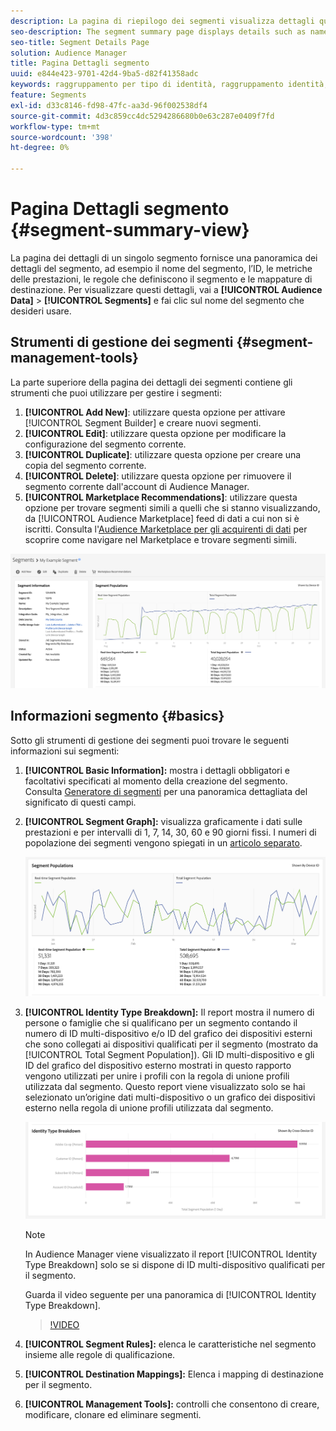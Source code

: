 ```yaml
---
description: La pagina di riepilogo dei segmenti visualizza dettagli quali nome, caratteristiche nel segmento, regole, dati sulle prestazioni e informazioni sul mapping delle destinazioni.
seo-description: The segment summary page displays details such as name, traits in the segment, rules, performance data, and destination mapping information.
seo-title: Segment Details Page
solution: Audience Manager
title: Pagina Dettagli segmento
uuid: e844e423-9701-42d4-9ba5-d82f41358adc
keywords: raggruppamento per tipo di identità, raggruppamento identità, reporting identità pubblico, multi-dispositivo, ID dispositivo
feature: Segments
exl-id: d33c8146-fd98-47fc-aa3d-96f002538df4
source-git-commit: 4d3c859cc4dc5294286680b0e63c287e0409f7fd
workflow-type: tm+mt
source-wordcount: '398'
ht-degree: 0%

---
```


# Pagina Dettagli segmento {#segment-summary-view}

La pagina dei dettagli di un singolo segmento fornisce una panoramica dei dettagli del segmento, ad esempio il nome del segmento, l’ID, le metriche delle prestazioni, le regole che definiscono il segmento e le mappature di destinazione. Per visualizzare questi dettagli, vai a **[!UICONTROL Audience Data]** > **[!UICONTROL Segments]** e fai clic sul nome del segmento che desideri usare.

## Strumenti di gestione dei segmenti {#segment-management-tools}

La parte superiore della pagina dei dettagli dei segmenti contiene gli strumenti che puoi utilizzare per gestire i segmenti:

1. **[!UICONTROL Add New]**: utilizzare questa opzione per attivare [!UICONTROL Segment Builder] e creare nuovi segmenti.
2. **[!UICONTROL Edit]**: utilizzare questa opzione per modificare la configurazione del segmento corrente.
3. **[!UICONTROL Duplicate]**: utilizzare questa opzione per creare una copia del segmento corrente.
4. **[!UICONTROL Delete]**: utilizzare questa opzione per rimuovere il segmento corrente dall&#39;account di Audience Manager.
5. **[!UICONTROL Marketplace Recommendations]**: utilizzare questa opzione per trovare segmenti simili a quelli che si stanno visualizzando, da [!UICONTROL Audience Marketplace] feed di dati a cui non si è iscritti. Consulta l&#39;[Audience Marketplace per gli acquirenti di dati](../audience-marketplace/marketplace-data-buyers/marketplace-data-buyers.md) per scoprire come navigare nel Marketplace e trovare segmenti simili.

![informazioni-segmento-base](assets/basic-segment-information.png)

## Informazioni segmento {#basics}

Sotto gli strumenti di gestione dei segmenti puoi trovare le seguenti informazioni sui segmenti:

1. **[!UICONTROL Basic Information]:** mostra i dettagli obbligatori e facoltativi specificati al momento della creazione del segmento. Consulta [Generatore di segmenti](segment-builder.md) per una panoramica dettagliata del significato di questi campi.
2. **[!UICONTROL Segment Graph]:** visualizza graficamente i dati sulle prestazioni e per intervalli di 1, 7, 14, 30, 60 e 90 giorni fissi. I numeri di popolazione dei segmenti vengono spiegati in un [articolo separato](../../features/segments/segment-builder-data.md).

   ![segment-graph](assets/segment-graph.png)

3. **[!UICONTROL Identity Type Breakdown]:** Il report mostra il numero di persone o famiglie che si qualificano per un segmento contando il numero di ID multi-dispositivo e/o ID del grafico dei dispositivi esterni che sono collegati ai dispositivi qualificati per il segmento (mostrato da [!UICONTROL Total Segment Population]). Gli ID multi-dispositivo e gli ID del grafico del dispositivo esterno mostrati in questo rapporto vengono utilizzati per unire i profili con la regola di unione profili utilizzata dal segmento. Questo report viene visualizzato solo se hai selezionato un’origine dati multi-dispositivo o un grafico dei dispositivi esterno nella regola di unione profili utilizzata dal segmento.

   ![segment-graph](assets/segment-type.png)

   >[!NOTE]
   >
   >In Audience Manager viene visualizzato il report [!UICONTROL Identity Type Breakdown] solo se si dispone di ID multi-dispositivo qualificati per il segmento.

   Guarda il video seguente per una panoramica di [!UICONTROL Identity Type Breakdown].
   >[!VIDEO](https://video.tv.adobe.com/v/27977/)

4. **[!UICONTROL Segment Rules]:** elenca le caratteristiche nel segmento insieme alle regole di qualificazione.
5. **[!UICONTROL Destination Mappings]:** Elenca i mapping di destinazione per il segmento.
6. **[!UICONTROL Management Tools]:** controlli che consentono di creare, modificare, clonare ed eliminare segmenti.
